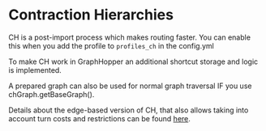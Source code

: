 # Contraction Hierarchies

CH is a post-import process which makes routing faster. 
You can enable this when you add the profile to `profiles_ch` in the config.yml

To make CH work in GraphHopper an additional shortcut storage and logic is
implemented.

A prepared graph can also be used for normal graph traversal IF you use chGraph.getBaseGraph().

Details about the edge-based version of CH, that also allows taking into account turn costs and restrictions can be found [here](./edge-based-ch.md).
